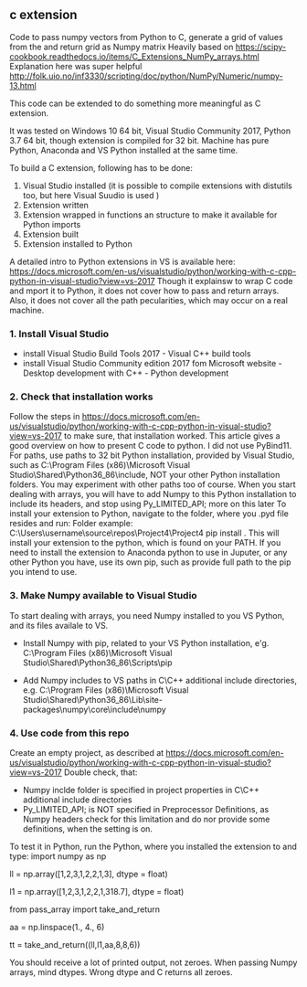 ## c extension
Code to pass numpy vectors from Python to C, generate a grid of values from the and return grid as Numpy matrix
Heavily based on https://scipy-cookbook.readthedocs.io/items/C_Extensions_NumPy_arrays.html
Explanation here was super helpful http://folk.uio.no/inf3330/scripting/doc/python/NumPy/Numeric/numpy-13.html

This code can be extended to do something more meaningful as C extension.

It was tested on Windows 10 64 bit, Visual Studio Community 2017, Python 3.7 64 bit, though extension is compiled for 32 bit.
Machine has pure Python, Anaconda and VS Python  installed at the same time.

To build a C extension, following has to be done:
1. Visual Studio installed (it is possible to compile extensions with distutils too, but here Visual Suudio is used )
2. Extension written
3. Extension wrapped in functions an structure to make it available for Python imports
4. Extension built
5. Extension installed to Python

A detailed intro to Python extensions in VS is available here: https://docs.microsoft.com/en-us/visualstudio/python/working-with-c-cpp-python-in-visual-studio?view=vs-2017
Though it explainsw to wrap C code and mport it to Python, it does not cover how to pass and return arrays.
Also, it does not cover all the path pecularities, which may occur on a real machine.

### 1. Install Visual Studio
- install Visual Studio Build Tools 2017 
      - Visual C++ build tools
- install Visual Studio Community edition 2017 fom Microsoft website
      - Desktop development with C++
      - Python development

### 2. Check that installation works
Follow the steps in https://docs.microsoft.com/en-us/visualstudio/python/working-with-c-cpp-python-in-visual-studio?view=vs-2017 to make sure, that installation worked.
This article gives a good overview on how to present C code to python.
I did not use PyBind11.
For paths, use paths to 32 bit Python installation, provided by Visual Studio, such as C:\Program Files (x86)\Microsoft Visual Studio\Shared\Python36_86\include,  NOT your other Python installation folders. You may experiment with other paths too of course.
When you start dealing with arrays, you will have to add Numpy to this Python installation to include its headers, and stop using Py_LIMITED_API; more on this later
To install your extension to Python, navigate to the folder, where you .pyd file resides and run:
Folder example: C:\Users\username\source\repos\Project4\Project4
pip install .
This will install your extension to the python, which is found on your PATH.
If you need to install the extension to Anaconda python to use in Juputer, or any other Python you have, use its own pip, such as provide full path to the pip you intend to use.

### 3. Make Numpy available to Visual Studio
To start dealing with arrays, you need Numpy installed to you VS Python, and its files availale to VS.
- Install Numpy with pip, related to your VS Python installation, e'g. C:\Program Files (x86)\Microsoft Visual Studio\Shared\Python36_86\Scripts\pip

- Add Numpy includes to VS paths in C\C++ additional include directories, e.g. C:\Program Files (x86)\Microsoft Visual Studio\Shared\Python36_86\Lib\site-packages\numpy\core\include\numpy

### 4. Use code from this repo
Create an empty project, as described at 
https://docs.microsoft.com/en-us/visualstudio/python/working-with-c-cpp-python-in-visual-studio?view=vs-2017
Double check, that:
 - Numpy inclde folder is specified in project properties in C\C++ additional include directories
- Py_LIMITED_API;  is NOT specified in Preprocessor Definitions, as Numpy headers check for this limitation and do nor provide some definitions, when the setting is on.

To test it in Python, run the Python, where you installed the extension to and type:
import numpy as np

ll = np.array([1,2,3,1,2,2,1,3], dtype = float)

l1 = np.array([1,2,3,1,2,2,1,318.7], dtype = float)

from pass_array import take_and_return

aa = np.linspace(1., 4., 6)

tt = take_and_return((ll,l1,aa,8,8,6))

You should receive a lot of printed output, not zeroes.
When passing Numpy arrays, mind dtypes. Wrong dtype and C returns all zeroes.






